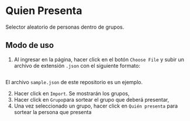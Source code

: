 # Quien Presenta
Selector aleatorio de personas dentro de grupos.

## Modo de uso

1. Al ingresar en la página, hacer click en el botón `Choose File` y subir un archivo de extensión `.json` con el siguiente formato:
```json

```
El archivo `sample.json` de este repositorio es un ejemplo.

2. Hacer click en `Import`. Se mostrarán los grupos,
3. Hacer click en `Grupo`para sortear el grupo que deberá presentar,
4. Una vez seleccionado un grupo, hacer click en `Quién presenta` para sortear la persona que presenta

